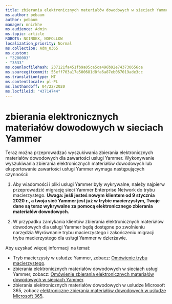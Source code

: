 ```yaml
---
title: zbierania elektronicznych materiałów dowodowych w sieciach Yammer
ms.author: pebaum
author: pebaum
manager: mnirkhe
ms.audience: Admin
ms.topic: article
ROBOTS: NOINDEX, NOFOLLOW
localization_priority: Normal
ms.collection: Adm_O365
ms.custom:
- "3200003"
- "3533"
ms.openlocfilehash: 237121fa451fb9a05ca5ca496b92e743730656ce
ms.sourcegitcommit: 55eff703a17e500681d8fa6a87eb067019ade3cc
ms.translationtype: MT
ms.contentlocale: pl-PL
ms.lasthandoff: 04/22/2020
ms.locfileid: "43714744"
---
```

# <a name="ediscovery-in-yammer-networks"></a>zbierania elektronicznych materiałów dowodowych w sieciach Yammer

Teraz można przeprowadzać wyszukiwania zbierania elektronicznych materiałów dowodowych dla zawartości usługi Yammer.  Wykonywanie wyszukiwania zbierania elektronicznych materiałów dowodowych lub eksportowanie zawartości usługi Yammer wymaga następujących czynności:

1. Aby wiadomości i pliki usługi Yammer były wykrywalne, należy najpierw przeprowadzić migrację sieci Yammer Enterprise Network do trybu macierzystego. **Uwaga: jeśli jesteś nowym klientem od 9 stycznia 2020 r., a twoja sieć Yammer jest już w trybie macierzystym, Twoje dane są teraz wykrywalne za pomocą elektronicznego zbierania materiałów dowodowych.**

2. W przypadku zamykania klientów zbierania elektronicznych materiałów dowodowych dla usługi Yammer będą dostępne po zwolnieniu narzędzia Wyrównanie trybu macierzystego i zakończeniu migracji trybu macierzystego dla usługi Yammer w dzierżawie.

Aby uzyskać więcej informacji na temat:

- Tryb macierzysty w usłudze Yammer, zobacz: [Omówienie trybu macierzystego](https://docs.microsoft.com/yammer/configure-your-yammer-network/overview-native-mode).
- zbierania elektronicznych materiałów dowodowych w sieciach usługi Yammer, zobacz: [Omówienie zbierania elektronicznych materiałów dowodowych w sieciach Yammer](https://docs.microsoft.com/yammer/manage-security-and-compliance/overview-of-ediscovery).
- zbierania elektronicznych materiałów dowodowych w usłudze Microsoft 365, zobacz [elektroniczne zbierania materiałów dowodowych w usłudze Microsoft 365](https://docs.microsoft.com/microsoft-365/compliance/ediscovery).
